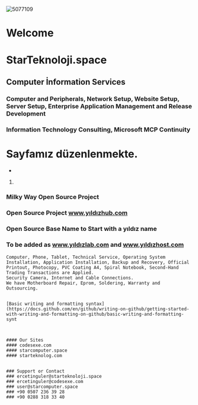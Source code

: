 ![5077109](https://user-images.githubusercontent.com/93947784/185945676-6079821b-9ee0-4fd6-a3bb-6c91a0a79e6e.png)

# Welcome 
# StarTeknoloji.space
## Computer  İnformation Services 
###   Computer and Peripherals, Network Setup, Website Setup, Server Setup, Enterprise Application Management and Release Development
### Information Technology Consulting, Microsoft MCP Continuity

  
  


#    
#   Sayfamız düzenlenmekte.
-
1.      
  
### Milky Way Open Source Project
### Open Source Project www.yıldızhub.com 
### Open Source Base Name to Start with a yıldız name
### To be added as www.yıldızlab.com and www.yıldızhost.com

```   
Computer, Phone, Tablet, Technical Service, Operating System Installation, Application Installation, Backup and Recovery, Official Printout, Photocopy, PVC Coating A4, Spiral Notebook, Second-Hand Trading Transactions are Applied.
Security Camera, Internet and Cable Connections.
We have Motherboard Repair, Eprom, Soldering, Warranty and Outsourcing. 


[Basic writing and formatting syntax](https://docs.github.com/en/github/writing-on-github/getting-started-with-writing-and-formatting-on-github/basic-writing-and-formatting-synt                


              
#### Our Sites 
#### codesexe.com     
#### starcomputer.space 
#### starteknolog.com


### Support or Contact
### ercetinguler@starteknoloji.space  
### ercetinguler@codesexe.com
### user@starcomputer.space
### +90 0507 236 39 28    
### +90 0288 318 33 40
            
